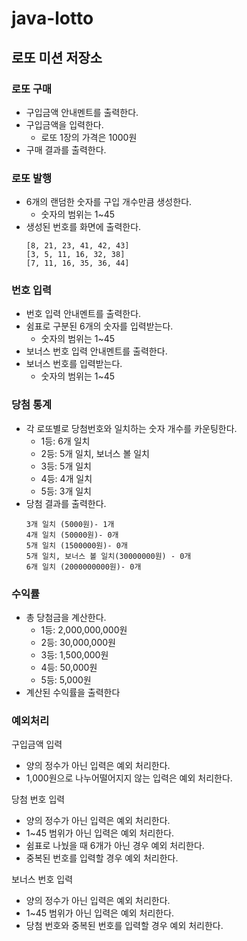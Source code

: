 # java-lotto

## 로또 미션 저장소

### 로또 구매
- 구입금액 안내멘트를 출력한다.
- 구입금액을 입력한다.
  - 로또 1장의 가격은 1000원
- 구매 결과를 출력한다.

### 로또 발행
- 6개의 랜덤한 숫자를 구입 개수만큼 생성한다.
  - 숫자의 범위는 1~45
- 생성된 번호를 화면에 출력한다.
    ```
    [8, 21, 23, 41, 42, 43]
    [3, 5, 11, 16, 32, 38]
    [7, 11, 16, 35, 36, 44]
    ```

### 번호 입력
- 번호 입력 안내멘트를 출력한다.
- 쉼표로 구분된 6개의 숫자를 입력받는다.
  - 숫자의 범위는 1~45
- 보너스 번호 입력 안내멘트를 출력한다.
- 보너스 번호를 입력받는다.
  - 숫자의 범위는 1~45

### 당첨 통계
- 각 로또별로 당첨번호와 일치하는 숫자 개수를 카운팅한다.
  - 1등: 6개 일치
  - 2등: 5개 일치, 보너스 볼 일치
  - 3등: 5개 일치
  - 4등: 4개 일치
  - 5등: 3개 일치
- 당첨 결과를 출력한다.
  ```
  3개 일치 (5000원)- 1개
  4개 일치 (50000원)- 0개
  5개 일치 (1500000원)- 0개
  5개 일치, 보너스 볼 일치(30000000원) - 0개
  6개 일치 (2000000000원)- 0개
  ```

### 수익률
- 총 당첨금을 계산한다.
  - 1등: 2,000,000,000원
  - 2등: 30,000,000원
  - 3등: 1,500,000원
  - 4등: 50,000원
  - 5등: 5,000원
- 계산된 수익률을 출력한다

### 예외처리
구입금액 입력
- 양의 정수가 아닌 입력은 예외 처리한다.
- 1,000원으로 나누어떨어지지 않는 입력은 예외 처리한다.

당첨 번호 입력
- 양의 정수가 아닌 입력은 예외 처리한다.
- 1~45 범위가 아닌 입력은 예외 처리한다.
- 쉼표로 나눴을 때 6개가 아닌 경우 예외 처리한다.
- 중복된 번호를 입력할 경우 예외 처리한다.

보너스 번호 입력
- 양의 정수가 아닌 입력은 예외 처리한다.
- 1~45 범위가 아닌 입력은 예외 처리한다.
- 당첨 번호와 중복된 번호를 입력할 경우 예외 처리한다.
